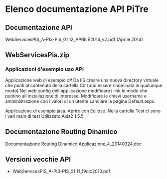 # Elenco documentazione API PiTre

## Documentazione API 
WebServicesPIS_A-PI3-PIS_01 12_APRILE2014_v2.pdf (Aprile 2014)

## WebServicesPis.zip

### Applicazioni d'esempio uso API

Applicazione web di esempio c#
Da IIS creare una nuova directory virtuale che punti al contenuto della cartella C# (può essere rinominata in qualunque modo)
Nel web.config dell'applicazione modificare i link in modo che puntino all'installazione di interesse.
Modificare le chiavi username e amministrazione con i valori di un utente
Lanciare la pagina Default.aspx.

Applicazione di esempio java.
Aprire con Eclipse. Nella cartella Test ci sono i vari main di test
Utilizzato Axis2 1.5.5

## Documentazione Routing Dinamico 
Documentazione Routing Dinamico Applicazione_4_20140324.doc


## Versioni vecchie API
* WebServicesPIS_A-PI3-PIS_01 11_19dic2013.pdf


